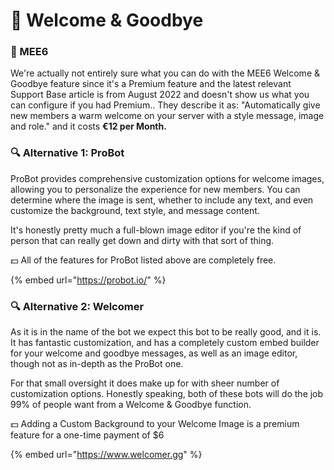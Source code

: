 # 👑 Welcome & Goodbye

### 👑 MEE6

We're actually not entirely sure what you can do with the MEE6 Welcome & Goodbye feature since it's a Premium feature and the latest relevant Support Base article is from August 2022 and doesn't show us what you can configure if you had Premium.. They describe it as: "Automatically give new members a warm welcome on your server with a style message, image and role." and it costs **€12 per Month.**

### 🔍 Alternative 1: ProBot

ProBot provides comprehensive customization options for welcome images, allowing you to personalize the experience for new members. You can determine where the image is sent, whether to include any text, and even customize the background, text style, and message content.&#x20;

It's honestly pretty much a full-blown image editor if you're the kind of person that can really get down and dirty with that sort of thing.&#x20;

💵 All of the features for ProBot listed above are completely free.

{% embed url="https://probot.io/" %}

### 🔍 Alternative 2: Welcomer

As it is in the name of the bot we expect this bot to be really good, and it is. It has fantastic customization, and has a completely custom embed builder for your welcome and goodbye messages, as well as an image editor, though not as in-depth as the ProBot one.

For that small oversight it does make up for with sheer number of customization options. Honestly speaking, both of these bots will do the job 99% of people want from a Welcome & Goodbye function.

💵 Adding a Custom Background to your Welcome Image is a premium feature for a one-time payment of $6

{% embed url="https://www.welcomer.gg" %}

